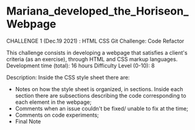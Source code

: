 # Mariana_developed_the_Horiseon_Webpage
CHALLENGE 1 (Dec.19 2021) : HTML CSS Git Challenge: Code Refactor


This challenge consists in developing a webpage that satisfies a client's criteria (as an exercise), through HTML and CSS markup languages. 
Development time (total): 16 hours
Difficulty Level (0-10): 8


Description:
Inside the CSS style sheet there are:
- Notes on how the style sheet is organized, in sections. Inside each section there are subsections describing the code corresponding to each element in the webpage;
- Comments when an issue couldn't be fixed/ unable to fix at the time;
- Comments on code experiments;
- Final Note  
